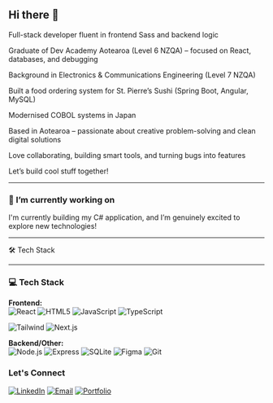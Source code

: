 ## Hi there 👋

Full-stack developer fluent in frontend Sass and backend logic

Graduate of Dev Academy Aotearoa (Level 6 NZQA) – focused on React, databases, and debugging

Background in Electronics & Communications Engineering (Level 7 NZQA)

Built a food ordering system for St. Pierre’s Sushi (Spring Boot, Angular, MySQL)

Modernised COBOL systems in Japan

Based in Aotearoa – passionate about creative problem-solving and clean digital solutions

Love collaborating, building smart tools, and turning bugs into features

Let’s build cool stuff together!
<!--

Hi, I’m Mariya - a **full-stack developer** who speaks both frontend Sass and backend logic. I recently graduated from Dev Academy Aotearoa (Level 6 NZQA), where I dove headfirst into React, databases, and many late-night debugging snacks.

My tech journey started with an Electronics and Communications Engineering degree (Level 7 NZQA). Since then, I’ve worn many hats  from building a **food ordering system** for St. Pierre’s Sushi in New Zealand (as part of a remote team in India), using Spring Boot, Angular, and MySQL, to modernizing COBOL systems in **Japan** (yes, that dinosaur still roars 🦖).

Now in Aotearoa, I’m back in tech with a  fire for creative problem-solving and a passion for building smart solutions.

I love **collaborating** with tech people, brainstorming weird ideas into real things, and turning bugs into features (well… mostly). I'm passionate about building smart, simple digital solutions that make life just a bit easier.

Let’s build cool stuff together.
-->

---------------------------------------------------------------------------------------------------------------------------
### 🔭 I’m currently working on

I'm currently building my C# application, and I’m genuinely excited to explore new technologies!

-------------------------------------------------------------------------------------------------------------------------

🛠 Tech Stack 
________________
 
### 💻 Tech Stack
**Frontend:**  
![React](https://img.shields.io/badge/-React-61DAFB?style=flat&logo=react&logoColor=black)
![HTML5](https://img.shields.io/badge/-HTML5-E34F26?style=flat&logo=html5&logoColor=white)
![JavaScript](https://img.shields.io/badge/-JavaScript-F7DF1E?style=flat&logo=javascript&logoColor=black)
![TypeScript](https://img.shields.io/badge/-TypeScript-3178C6?style=flat&logo=typescript&logoColor=white)

![Tailwind](https://img.shields.io/badge/-Tailwind_CSS-06B6D4?style=flat&logo=tailwind-css&logoColor=white)
![Next.js](https://img.shields.io/badge/-Next.js-000000?style=flat&logo=next.js&logoColor=white)

**Backend/Other:**  
![Node.js](https://img.shields.io/badge/-Node.js-339933?style=flat&logo=node.js&logoColor=white)
![Express](https://img.shields.io/badge/-Express-000000?style=flat&logo=express&logoColor=white)
![SQLite](https://img.shields.io/badge/-SQLite-003B57?style=flat&logo=sqlite&logoColor=white)
![Figma](https://img.shields.io/badge/-Figma-F24E1E?style=flat&logo=figma&logoColor=white)
![Git](https://img.shields.io/badge/-Git-F05032?style=flat&logo=git&logoColor=white)

### Let's Connect
[![LinkedIn](https://img.shields.io/badge/-LinkedIn-0A66C2?style=flat&logo=linkedin&logoColor=white)](https://www.linkedin.com/in/tommariya/)
[![Email](https://img.shields.io/badge/-Email-D14836?style=flat&logo=gmail&logoColor=white)](mailto:mariyatom07@gmail.com)
[![Portfolio](https://img.shields.io/badge/-Portfolio-FF7139?style=flat&logo=firefox&logoColor=white)](https://mariyatom-portfolio.vercel.app/)



<!--
**mariyatom/MariyaTom** is a ✨ _special_ ✨ repository because its `README.md` (this file) appears on your GitHub profile.

Here are some ideas to get you started:

- 🔭 I’m currently working on ...
- 🌱 I’m currently learning ...
- 👯 I’m looking to collaborate on ...
- 🤔 I’m looking for help with ...
- 💬 Ask me about ...
- 📫 How to reach me: ...
- 😄 Pronouns: ...
- ⚡ Fun fact: ...
-->
